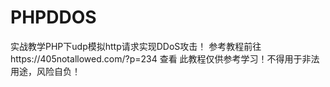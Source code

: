 # PHPDDOS 
实战教学PHP下udp模拟http请求实现DDoS攻击！
参考教程前往https://405notallowed.com/?p=234 查看
此教程仅供参考学习！不得用于非法用途，风险自负！
